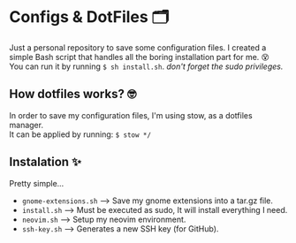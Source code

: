 # Configs & DotFiles 🗂️
Just a personal repository to save some configuration files.
I created a simple Bash script that handles all the boring installation part for me. 😵<br>
You can run it by running ```$ sh install.sh```. _don't forget the sudo privileges._

## How dotfiles works? 🤓
In order to save my configuration files, I'm using stow, as a dotfiles manager.<br>
It can be applied by running: ```$ stow */```<br>

## Instalation ✨
Pretty simple...

 - `gnome-extensions.sh` --> Save my gnome extensions into a tar.gz file.
 - `install.sh` --> Must be executed as sudo, It will install everything I need.
 - `neovim.sh` --> Setup my neovim environment.
 - `ssh-key.sh` --> Generates a new SSH key (for GitHub).
